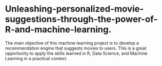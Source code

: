 # Unleashing-personalized-movie-suggestions-through-the-power-of-R-and-machine-learning.
The main objective of this machine learning project is to develop a recommendation engine that suggests movies to users. This is a great opportunity to apply the skills learned in R, Data Science, and Machine Learning in a practical context. 
